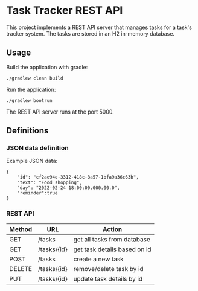 # Task Tracker REST API
This project implements a REST API server that manages tasks for a task's tracker system.
The tasks are stored in an H2 in-memory database. 

## Usage
Build the application with gradle:

    ./gradlew clean build

Run the application:

    ./gradlew bootrun

The REST API server runs at the port 5000.

## Definitions

### JSON data definition
Example JSON data:

    {
        "id": "cf2ae94e-3312-418c-8a57-1bfa9a36c63b",
        "text": "Food shopping",
        "day": "2022-02-24 18:00:00.000.00.0",
        "reminder":true
    }

### REST API

| Method | URL         | Action                       |
|--------|-------------|------------------------------|
| GET    | /tasks      | get all tasks from database  |
| GET    | /tasks/{id} | get task details based on id |
| POST   | /tasks      | create a new task            |
| DELETE | /tasks/{id} | remove/delete task by id     |
| PUT    | /tasks/{id} | update task details by id    |



